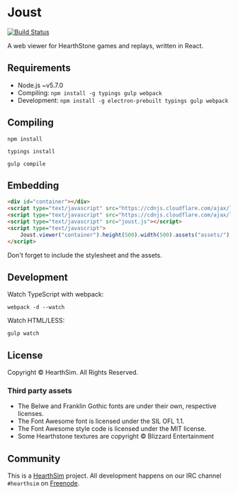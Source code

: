 # Joust
[![Build Status](https://travis-ci.org/HearthSim/joust.svg?branch=master)](https://travis-ci.org/HearthSim/joust)

A web viewer for HearthStone games and replays, written in React.


## Requirements

- Node.js ~v5.7.0
- Compiling: `npm install -g typings gulp webpack`
- Development: `npm install -g electron-prebuilt typings gulp webpack`


## Compiling

```
npm install
```

```
typings install
```

```
gulp compile
```


## Embedding

```html
<div id="container"></div>
<script type="text/javascript" src="https://cdnjs.cloudflare.com/ajax/libs/react/15.2.1/react.min.js"></script>
<script type="text/javascript" src="https://cdnjs.cloudflare.com/ajax/libs/react/15.2.1/react-dom.min.js"></script>
<script type="text/javascript" src="joust.js"></script>
<script type="text/javascript">
	Joust.viewer("container").height(500).width(500).assets("assets/").fromUrl("//example.org/brawl.hsreplay");
</script>
```

Don't forget to include the stylesheet and the assets.


## Development

Watch TypeScript with webpack:

```
webpack -d --watch
```

Watch HTML/LESS:

```
gulp watch
```


## License

Copyright © HearthSim. All Rights Reserved.

### Third party assets

- The Belwe and Franklin Gothic fonts are under their own, respective licenses.
- The Font Awesome font is licensed under the SIL OFL 1.1.
- The Font Awesome style code is licensed under the MIT license.
- Some Hearthstone textures are copyright © Blizzard Entertainment


## Community

This is a [HearthSim](https://hearthsim.info) project. All development
happens on our IRC channel `#hearthsim` on [Freenode](https://freenode.net).
